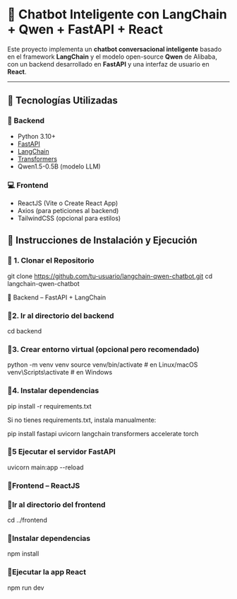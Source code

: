 # 🤖 Chatbot Inteligente con LangChain + Qwen + FastAPI + React

Este proyecto implementa un **chatbot conversacional inteligente** basado en el framework **LangChain** y el modelo open-source **Qwen** de Alibaba, con un backend desarrollado en **FastAPI** y una interfaz de usuario en **React**.

---

## 🧠 Tecnologías Utilizadas

### 🔧 Backend
- Python 3.10+
- [FastAPI](https://fastapi.tiangolo.com/)
- [LangChain](https://www.langchain.com/)
- [Transformers](https://huggingface.co/docs/transformers/index)
- Qwen1.5-0.5B (modelo LLM)

### 💻 Frontend
- ReactJS (Vite o Create React App)
- Axios (para peticiones al backend)
- TailwindCSS (opcional para estilos)


## 🚀 Instrucciones de Instalación y Ejecución

### 🔹 1. Clonar el Repositorio


git clone https://github.com/tu-usuario/langchain-qwen-chatbot.git
cd langchain-qwen-chatbot


🔧 Backend – FastAPI + LangChain
### 🔹2. Ir al directorio del backend


cd backend

### 🔹3. Crear entorno virtual (opcional pero recomendado)

python -m venv venv
source venv/bin/activate  # en Linux/macOS
venv\\Scripts\\activate    # en Windows

### 🔹4. Instalar dependencias
pip install -r requirements.txt

Si no tienes requirements.txt, instala manualmente:

pip install fastapi uvicorn langchain transformers accelerate torch


### 🔹5 Ejecutar el servidor FastAPI
uvicorn main:app --reload

### 🔹Frontend – ReactJS
### 🔹Ir al directorio del frontend
cd ../frontend
### 🔹Instalar dependencias
npm install
### 🔹Ejecutar la app React
npm run dev
